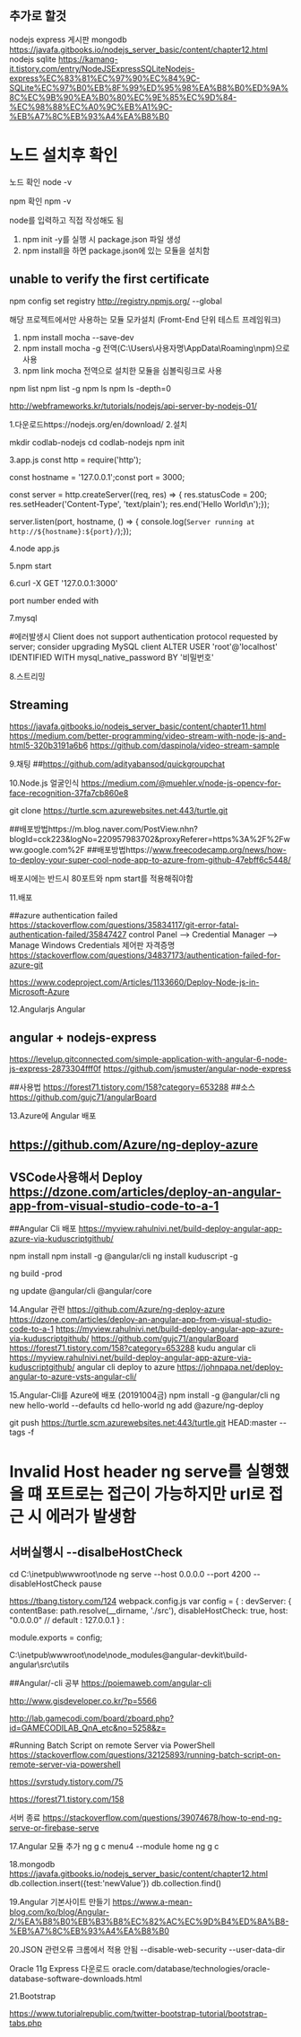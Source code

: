 



## 추가로 할것
nodejs express 게시판
mongodb  https://javafa.gitbooks.io/nodejs_server_basic/content/chapter12.html
nodejs sqlite  https://kamang-it.tistory.com/entry/NodeJSExpressSQLiteNodejs-express%EC%83%81%EC%97%90%EC%84%9C-SQLite%EC%97%B0%EB%8F%99%ED%95%98%EA%B8%B0%ED%9A%8C%EC%9B%90%EA%B0%80%EC%9E%85%EC%9D%84-%EC%98%88%EC%A0%9C%EB%A1%9C-%EB%A7%8C%EB%93%A4%EA%B8%B0




# 노드 설치후 확인
노드 확인
node -v

npm 확인
npm -v

node를 입력하고 직접 작성해도 됨

1) npm init -y를 실행 시 package.json 파일 생성
2) npm install을 하면 package.json에 있는 모듈을 설치함
## unable to verify the first certificate
npm config set registry http://registry.npmjs.org/ --global 



해당 프로젝트에서만 사용하는 모듈 모카설치 (Fromt-End 단위 테스트 프레임워크)
1) npm install mocha --save-dev
2) npm install mocha -g  전역(C:\Users\사용자명\AppData\Roaming\npm)으로 사용
3) npm link mocha  전역으로 설치한 모듈을 심볼릭링크로 사용

npm list
npm list -g
npm ls
npm ls -depth=0




http://webframeworks.kr/tutorials/nodejs/api-server-by-nodejs-01/

1.다운로드https://nodejs.org/en/download/
2.설치

mkdir codlab-nodejs
cd codlab-nodejs
npm init


3.app.js
const http = require('http');

const hostname = '127.0.0.1';const port = 3000;

const server = http.createServer((req, res) => {
res.statusCode = 200;
res.setHeader('Content-Type', 'text/plain');
res.end('Hello World\n');});

server.listen(port, hostname, () => {
console.log(`Server running at http://${hostname}:${port}/`);});

4.node app.js

5.npm start

6.curl -X GET '127.0.0.1:3000'

port number ended with


7.mysql

#에러발생시 Client does not support authentication protocol requested by server; consider upgrading MySQL client
ALTER USER 'root'@'localhost' IDENTIFIED WITH mysql_native_password BY '비밀번호'


8.스트리밍
## Streaming
https://javafa.gitbooks.io/nodejs_server_basic/content/chapter11.html
https://medium.com/better-programming/video-stream-with-node-js-and-html5-320b3191a6b6
https://github.com/daspinola/video-stream-sample

9.채팅
##https://github.com/adityabansod/quickgroupchat

10.Node.js 얼굴인식
https://medium.com/@muehler.v/node-js-opencv-for-face-recognition-37fa7cb860e8



git clone https://turtle.scm.azurewebsites.net:443/turtle.git


##배포방법https://m.blog.naver.com/PostView.nhn?blogId=cck223&logNo=220957983702&proxyReferer=https%3A%2F%2Fwww.google.com%2F
##배포방법https://www.freecodecamp.org/news/how-to-deploy-your-super-cool-node-app-to-azure-from-github-47ebff6c5448/





배포시에는 반드시 80포트와 npm start를 적용해줘야함 


11.배포

##azure authentication failed
https://stackoverflow.com/questions/35834117/git-error-fatal-authentication-failed/35847427
control Panel --> Credential Manager --> Manage Windows Credentials  제어판 자격증명
https://stackoverflow.com/questions/34837173/authentication-failed-for-azure-git




https://www.codeproject.com/Articles/1133660/Deploy-Node-js-in-Microsoft-Azure



12.Angularjs
Angular
## angular + nodejs-express
https://levelup.gitconnected.com/simple-application-with-angular-6-node-js-express-2873304fff0f
https://github.com/jsmuster/angular-node-express

##사용법 https://forest71.tistory.com/158?category=653288
##소스 https://github.com/gujc71/angularBoard

13.Azure에 Angular 배포
## https://github.com/Azure/ng-deploy-azure
## VSCode사용해서 Deploy https://dzone.com/articles/deploy-an-angular-app-from-visual-studio-code-to-a-1
##Angular Cli 배포 https://myview.rahulnivi.net/build-deploy-angular-app-azure-via-kuduscriptgithub/

npm install
npm install -g @angular/cli
ng install kuduscript -g

ng build -prod

ng update @angular/cli @angular/core


14.Angular 관련
https://github.com/Azure/ng-deploy-azure
https://dzone.com/articles/deploy-an-angular-app-from-visual-studio-code-to-a-1
https://myview.rahulnivi.net/build-deploy-angular-app-azure-via-kuduscriptgithub/
https://github.com/gujc71/angularBoard
https://forest71.tistory.com/158?category=653288
kudu angular cli https://myview.rahulnivi.net/build-deploy-angular-app-azure-via-kuduscriptgithub/
angular cli deploy to azure https://johnpapa.net/deploy-angular-to-azure-vsts-angular-cli/


15.Angular-Cli를 Azure에 배포 (20191004금)
npm install -g @angular/cli
ng new hello-world --defaults
cd hello-world
ng add @azure/ng-deploy


git push https://turtle.scm.azurewebsites.net:443/turtle.git HEAD:master --tags -f


# Invalid Host header ng serve를 실행했을 떄 포트로는 접근이 가능하지만 url로 접근 시 에러가 발생함
## 서버실행시 --disalbeHostCheck
cd C:\inetpub\wwwroot\node
ng serve --host 0.0.0.0 --port 4200 --disableHostCheck
pause




https://tbang.tistory.com/124
webpack.config.js
var config = {
:
devServer: {
contentBase: path.resolve(__dirname, './src'),
disableHostCheck: true,
host: "0.0.0.0" // default : 127.0.0.1
}
:

module.exports = config;




C:\inetpub\wwwroot\node\node_modules\@angular-devkit\build-angular\src\utils

##Angular/-cli 공부
https://poiemaweb.com/angular-cli





       

http://www.gisdeveloper.co.kr/?p=5566


http://lab.gamecodi.com/board/zboard.php?id=GAMECODILAB_QnA_etc&no=5258&z=

#Running Batch Script on remote Server via PowerShell
https://stackoverflow.com/questions/32125893/running-batch-script-on-remote-server-via-powershell

https://svrstudy.tistory.com/75

https://forest71.tistory.com/158

서버 종료 https://stackoverflow.com/questions/39074678/how-to-end-ng-serve-or-firebase-serve

17.Angular 모듈 추가
ng g c menu4 --module home
ng g c


18.mongodb
https://javafa.gitbooks.io/nodejs_server_basic/content/chapter12.html
db.collection.insert({test:'newValue'})
db.collection.find()

19.Angular 기본사이트 만들기
https://www.a-mean-blog.com/ko/blog/Angular-2/%EA%B8%B0%EB%B3%B8%EC%82%AC%EC%9D%B4%ED%8A%B8-%EB%A7%8C%EB%93%A4%EA%B8%B0


20.JSON 관련오류 크롬에서 적용 안됨
--disable-web-security --user-data-dir


Oracle 11g Express 다운로드 oracle.com/database/technologies/oracle-database-software-downloads.html


21.Bootstrap

https://www.tutorialrepublic.com/twitter-bootstrap-tutorial/bootstrap-tabs.php

